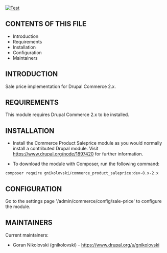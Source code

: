 [![Test](https://github.com/gnikolovski/commerce_product_saleprice/actions/workflows/test.yml/badge.svg)](https://github.com/gnikolovski/commerce_product_saleprice/actions/workflows/test.yml)

CONTENTS OF THIS FILE
---------------------

 * Introduction
 * Requirements
 * Installation
 * Configuration
 * Maintainers


INTRODUCTION
------------

Sale price implementation for Drupal Commerce 2.x.


REQUIREMENTS
------------

This module requires Drupal Commerce 2.x to be installed.


INSTALLATION
------------

 * Install the Commerce Product Saleprice module as you would normally install a
   contributed Drupal module. Visit https://www.drupal.org/node/1897420 for
   further information.

 * To download the module with Composer, run the following command:

```shell
composer require gnikolovski/commerce_product_saleprice:dev-8.x-2.x
```


CONFIGURATION
-------------

Go to the settings page '/admin/commerce/config/sale-price' to configure the
module.


MAINTAINERS
-----------

Current maintainers:
 * Goran Nikolovski (gnikolovski) - https://www.drupal.org/u/gnikolovski
